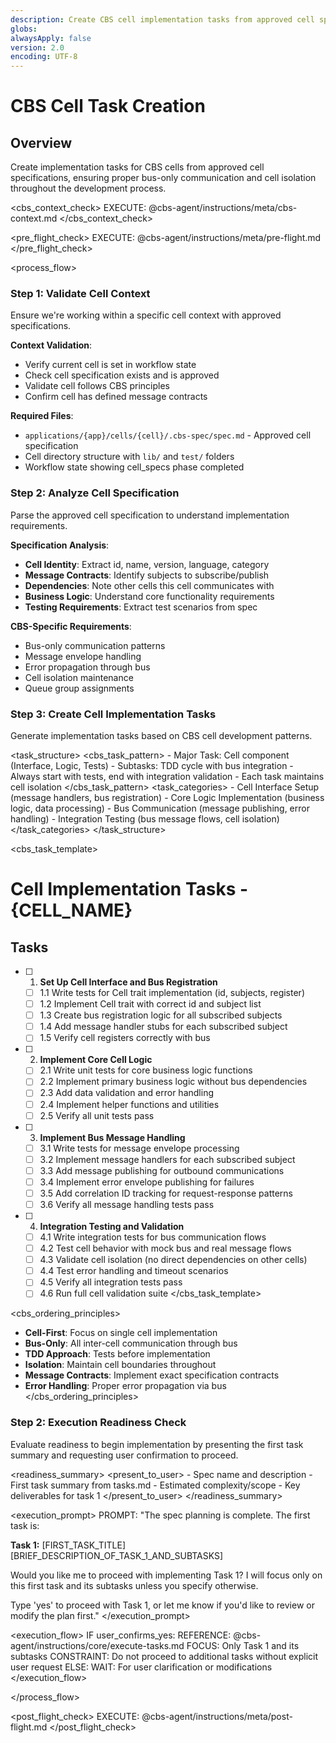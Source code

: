 ```yaml
---
description: Create CBS cell implementation tasks from approved cell specifications
globs:
alwaysApply: false
version: 2.0
encoding: UTF-8
---
```


# CBS Cell Task Creation

## Overview

Create implementation tasks for CBS cells from approved cell specifications, ensuring proper bus-only communication and cell isolation throughout the development process.

<cbs_context_check>
  EXECUTE: @cbs-agent/instructions/meta/cbs-context.md
</cbs_context_check>

<pre_flight_check>
  EXECUTE: @cbs-agent/instructions/meta/pre-flight.md
</pre_flight_check>

<process_flow>

<step number="1" name="validate_cell_context">

### Step 1: Validate Cell Context

Ensure we're working within a specific cell context with approved specifications.

**Context Validation**:
- Verify current cell is set in workflow state
- Check cell specification exists and is approved
- Validate cell follows CBS principles
- Confirm cell has defined message contracts

**Required Files**:
- `applications/{app}/cells/{cell}/.cbs-spec/spec.md` - Approved cell specification
- Cell directory structure with `lib/` and `test/` folders
- Workflow state showing cell_specs phase completed

</step>

<step number="2" name="analyze_cell_specification">

### Step 2: Analyze Cell Specification

Parse the approved cell specification to understand implementation requirements.

**Specification Analysis**:
- **Cell Identity**: Extract id, name, version, language, category
- **Message Contracts**: Identify subjects to subscribe/publish
- **Dependencies**: Note other cells this cell communicates with
- **Business Logic**: Understand core functionality requirements
- **Testing Requirements**: Extract test scenarios from spec

**CBS-Specific Requirements**:
- Bus-only communication patterns
- Message envelope handling
- Error propagation through bus
- Cell isolation maintenance
- Queue group assignments

</step>

<step number="3" name="create_cell_tasks">

### Step 3: Create Cell Implementation Tasks

Generate implementation tasks based on CBS cell development patterns.

<task_structure>
  <cbs_task_pattern>
    - Major Task: Cell component (Interface, Logic, Tests)
    - Subtasks: TDD cycle with bus integration
    - Always start with tests, end with integration validation
    - Each task maintains cell isolation
  </cbs_task_pattern>
  <task_categories>
    - Cell Interface Setup (message handlers, bus registration)
    - Core Logic Implementation (business logic, data processing)
    - Bus Communication (message publishing, error handling)
    - Integration Testing (bus message flows, cell isolation)
  </task_categories>
</task_structure>

<cbs_task_template>
  # Cell Implementation Tasks - {CELL_NAME}

  ## Tasks

  - [ ] 1. **Set Up Cell Interface and Bus Registration**
    - [ ] 1.1 Write tests for Cell trait implementation (id, subjects, register)
    - [ ] 1.2 Implement Cell trait with correct id and subject list
    - [ ] 1.3 Create bus registration logic for all subscribed subjects
    - [ ] 1.4 Add message handler stubs for each subscribed subject
    - [ ] 1.5 Verify cell registers correctly with bus

  - [ ] 2. **Implement Core Cell Logic**
    - [ ] 2.1 Write unit tests for core business logic functions
    - [ ] 2.2 Implement primary business logic without bus dependencies
    - [ ] 2.3 Add data validation and error handling
    - [ ] 2.4 Implement helper functions and utilities
    - [ ] 2.5 Verify all unit tests pass

  - [ ] 3. **Implement Bus Message Handling**
    - [ ] 3.1 Write tests for message envelope processing
    - [ ] 3.2 Implement message handlers for each subscribed subject
    - [ ] 3.3 Add message publishing for outbound communications
    - [ ] 3.4 Implement error envelope publishing for failures
    - [ ] 3.5 Add correlation ID tracking for request-response patterns
    - [ ] 3.6 Verify all message handling tests pass

  - [ ] 4. **Integration Testing and Validation**
    - [ ] 4.1 Write integration tests for bus communication flows
    - [ ] 4.2 Test cell behavior with mock bus and real message flows
    - [ ] 4.3 Validate cell isolation (no direct dependencies on other cells)
    - [ ] 4.4 Test error handling and timeout scenarios
    - [ ] 4.5 Verify all integration tests pass
    - [ ] 4.6 Run full cell validation suite
</cbs_task_template>

<cbs_ordering_principles>
  - **Cell-First**: Focus on single cell implementation
  - **Bus-Only**: All inter-cell communication through bus
  - **TDD Approach**: Tests before implementation
  - **Isolation**: Maintain cell boundaries throughout
  - **Message Contracts**: Implement exact specification contracts
  - **Error Handling**: Proper error propagation via bus
</cbs_ordering_principles>

</step>

<step number="2" name="execution_readiness">

### Step 2: Execution Readiness Check

Evaluate readiness to begin implementation by presenting the first task summary and requesting user confirmation to proceed.

<readiness_summary>
  <present_to_user>
    - Spec name and description
    - First task summary from tasks.md
    - Estimated complexity/scope
    - Key deliverables for task 1
  </present_to_user>
</readiness_summary>

<execution_prompt>
  PROMPT: "The spec planning is complete. The first task is:

  **Task 1:** [FIRST_TASK_TITLE]
  [BRIEF_DESCRIPTION_OF_TASK_1_AND_SUBTASKS]

  Would you like me to proceed with implementing Task 1? I will focus only on this first task and its subtasks unless you specify otherwise.

  Type 'yes' to proceed with Task 1, or let me know if you'd like to review or modify the plan first."
</execution_prompt>

<execution_flow>
  IF user_confirms_yes:
  REFERENCE: @cbs-agent/instructions/core/execute-tasks.md
    FOCUS: Only Task 1 and its subtasks
    CONSTRAINT: Do not proceed to additional tasks without explicit user request
  ELSE:
    WAIT: For user clarification or modifications
</execution_flow>

</step>

</process_flow>

<post_flight_check>
  EXECUTE: @cbs-agent/instructions/meta/post-flight.md
</post_flight_check>
